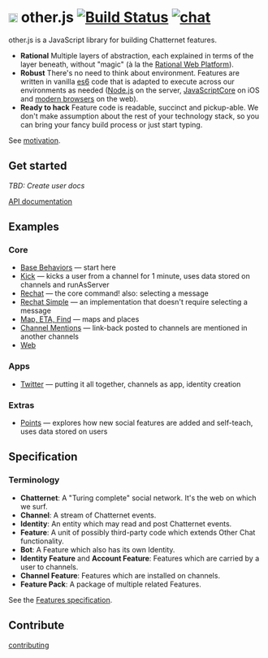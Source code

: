 # <img src="https://web.other.chat/images/favicon.png" height="18" width="18" /> other.js [![Build Status](https://travis-ci.com/other-xyz/other.js.svg?token=96rqAKq1wuu7waxjVyTg&branch=master)](https://travis-ci.com/other-xyz/other.js) [![chat](https://img.shields.io/badge/chat-%23otherjs-919cff.svg)](https://web.other.chat/#/channel/740c2b85b3ad45509a59168891a58f74)

other.js is a JavaScript library for building Chatternet features.

* **Rational** Multiple layers of abstraction, each explained in terms of the layer beneath, without "magic" (à la the [Rational Web Platform](https://docs.google.com/document/d/1ZkV1PpPsJJgdSZOA10Jh0VrThR6D_Q0XWv_2B9-0gGE/edit)).
* **Robust** There's no need to think about environment. Features are written in vanilla [es6](http://es6-features.org/) code that is adapted to execute across our environments as needed ([Node.js](https://nodejs.org/) on the server, [JavaScriptCore](http://nshipster.com/javascriptcore/) on iOS and [modern browsers](http://browsehappy.com/) on the web).
* **Ready to hack** Feature code is readable, succinct and pickup-able. We don't make assumption about the rest of your technology stack, so you can bring your fancy build process or just start typing.

See [motivation](MOTIVATION.md).

## Get started

*TBD: Create user docs*

[API documentation](https://apps.other.chat/docs/index.html)

## Examples

### Core

* [Base Behaviors](pseudo/core/base.pseudo.js) &mdash; start here
* [Kick](pseudo/core/kick.pseudo.js) &mdash; kicks a user from a channel for 1 minute, uses data stored on channels and runAsServer
* [Rechat](pseudo/core/rechat.pseudo.js) &mdash; the core command! also: selecting a message
* [Rechat Simple](pseudo/core/rechat-simple.pseudo.js) &mdash; an implementation that doesn't require selecting a message
* [Map, ETA, Find](pseudo/core/map.pseudo.js) &mdash; maps and places
* [Channel Mentions](pseudo/core/channel-mentions.pseudo.js) &mdash; link-back posted to channels are mentioned in another channels
* [Web](pseudo/core/web.pseudo.js)

### Apps

* [Twitter](pseudo/apps/twitter.pseudo.js) &mdash; putting it all together, channels as app, identity creation

### Extras

* [Points](pseudo/extras/points.pseudo.js) &mdash; explores how new social features are added and self-teach, uses data stored on users

## Specification

### Terminology

- **Chatternet**: A "Turing complete" social network. It's the web on which we surf.
- **Channel**: A stream of Chatternet events.
- **Identity**: An entity which may read and post Chatternet events.
- **Feature**: A unit of possibly third-party code which extends Other Chat functionality.
- **Bot**: A Feature which also has its own Identity.
- **Identity Feature** and **Account Feature**: Features which are carried by a user to channels.
- **Channel Feature**: Features which are installed on channels.
- **Feature Pack**: A package of multiple related Features.

See the [Features specification](FEATURES.md).

## Contribute

[contributing](CONTRIBUTING.md)
